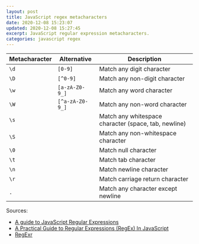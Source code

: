 ```yaml
---
layout: post
title: JavaScript regex metacharacters
date: 2020-12-08 15:23:07
updated: 2020-12-08 15:27:45
excerpt: JavaScript regular expression metacharacters.
categories: javascript regex
---
```


| Metacharacter | Alternative     | Description                                          |
| ------------- | --------------- | ---------------------------------------------------- |
| `\d`          | `[0-9]`         | Match any digit character                            |
| `\D`          | `[^0-9]`        | Match any non-digit character                        |
| `\w`          | `[a-zA-Z0-9_]`  | Match any word character                             |
| `\W`          | `[^a-zA-Z0-9_]` | Match any non-word character                         |
| `\s`          |                 | Match any whitespace character (space, tab, newline) |
| `\S`          |                 | Match any non-whitespace character                   |
| `\0`          |                 | Match null character                                 |
| `\t`          |                 | Match tab character                                  |
| `\n`          |                 | Match newline character                              |
| `\r`          |                 | Match carriage return character                      |
| `.`           |                 | Match any character except newline                   |

Sources:

- [A guide to JavaScript Regular Expressions](https://flaviocopes.com/javascript-regular-expressions/#meta-characters)
- [A Practical Guide to Regular Expressions (RegEx) In JavaScript](https://blog.bitsrc.io/a-beginners-guide-to-regular-expressions-regex-in-javascript-9c58feb27eb4#e7de)
- [RegExr](https://regexr.com/)
